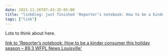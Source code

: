 ```yaml
---
date: 2021-11-26T07:43:35-05:00
title: "linkblog: just finished 'Reporter’s notebook: How to be a kinder consumer this holiday season – 89.3 WFPL News Louisville'"
tags: ["link"]
---
```

Lots to think about here.
 
[link to 'Reporter’s notebook: How to be a kinder consumer this holiday season – 89.3 WFPL News Louisville'](https://wfpl.org/reporters-notebook-how-to-be-a-kinder-consumer-this-holiday-season/)
